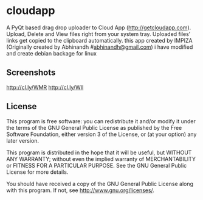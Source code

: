 cloudapp
========
A PyQt based drag drop uploader to Cloud App (http://getcloudapp.com).
Upload, Delete and View files right from your system tray.
Uploaded files' links get copied to the clipboard automatically.
this app created by IMPIZA (Originally created by Abhinandh #<abhinandh@gmail.com>) 
i have modified and create debian backage for linux 

Screenshots
----------

  http://cl.ly/WMR
  http://cl.ly/WIl

License
-------

  This program is free software: you can redistribute it and/or modify
  it under the terms of the GNU General Public License as published by
  the Free Software Foundation, either version 3 of the License, or
  (at your option) any later version.

  This program is distributed in the hope that it will be useful,
  but WITHOUT ANY WARRANTY; without even the implied warranty of
  MERCHANTABILITY or FITNESS FOR A PARTICULAR PURPOSE.  See the
  GNU General Public License for more details.

  You should have received a copy of the GNU General Public License
  along with this program.  If not, see <http://www.gnu.org/licenses/>. 
